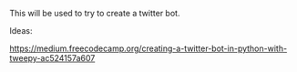 This will be used to try to create a twitter bot.

Ideas:

https://medium.freecodecamp.org/creating-a-twitter-bot-in-python-with-tweepy-ac524157a607
